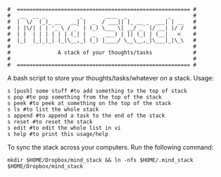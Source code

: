 
    #  ======================================================= #
    #   __  __ _           _       ____  _             _       #
    #  |  \/  (_)_ __   __| |  _  / ___|| |_ __ _  ___| | __   #
    #  | |\/| | | '_ \ / _` | (_) \___ \| __/ _` |/ __| |/ /   #
    #  | |  | | | | | | (_| |  _   ___) | || (_| | (__|   <    #
    #  |_|  |_|_|_| |_|\__,_| (_) |____/ \__\__,_|\___|_|\_\   #
    #                                                          #
    #               A stack of your thoughts/tasks             #
    #                                                          #
    #  ======================================================= #

A bash script to store your thoughts/tasks/whatever on a stack. Usage:

    s [push] some stuff #to add something to the top of stack
    s pop #to pop something from the top of the stack
    s peek #to peek at something on the top of the stack
    s ls #to list the whole stack
    s append #to append a task to the end of the stack
    s reset #to reset the stack
    s edit #to edit the whole list in vi
    s help #to print this usage/help

To sync the stack across your computers. Run the following command:

    mkdir $HOME/Dropbox/mind_stack && ln -nfs $HOME/.mind_stack $HOME/Dropbox/mind_stack


